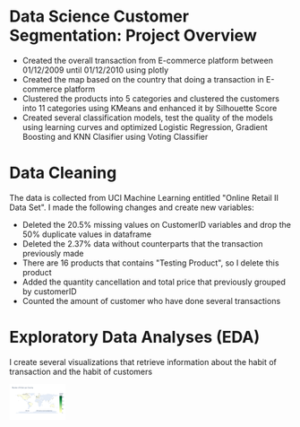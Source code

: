 # Data Science Customer Segmentation: Project Overview
- Created the overall transaction from E-commerce platform between 01/12/2009 until 01/12/2010 using plotly
- Created the map based on the country that doing a transaction in E-commerce platform
- Clustered the products into 5 categories and clustered the customers into 11 categories using KMeans and enhanced it by Silhouette Score
- Created several classification models, test the quality of the models using learning curves and optimized Logistic Regression, Gradient Boosting and KNN Clasifier using Voting Classifier

# Data Cleaning
The data is collected from UCI Machine Learning entitled "Online Retail II Data Set". I made the following changes and create new variables:
- Deleted the 20.5% missing values on CustomerID variables and drop the 50% duplicate values in dataframe
- Deleted the 2.37% data without counterparts that the transaction previously made 
- There are 16 products that contains "Testing Product", so I delete this product
- Added the quantity cancellation and total price that previously grouped by customerID
- Counted the amount of customer who have done several transactions

# Exploratory Data Analyses (EDA)
I create several visualizations that retrieve information about the habit of transaction and the habit of customers

<img src="images/map_transaction.png" width="100" >
